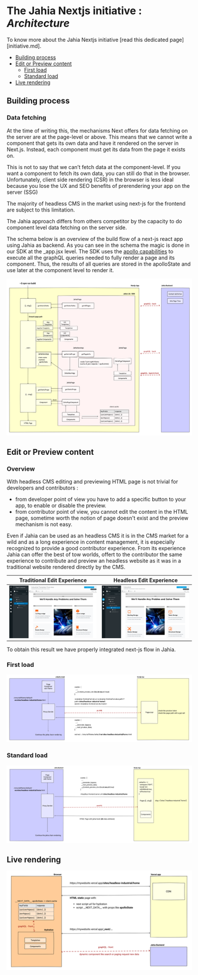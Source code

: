 # The Jahia Nextjs initiative : *Architecture*

To know more about the Jahia Nextjs initiative [read this dedicated page][initiative.md].

- [Building process](#building-process)
- [Edit or Preview content](#edit-or-preview-content)
    - [First load](#first-load)
    - [Standard load](#standard-load)
- [Live rendering](#live-rendering)

## Building process
### Data fetching
At the time of writing this, the mechanisms Next offers for data fetching on the server
are at the page-level or above. This means that we cannot write a component
that gets its own data and have it rendered on the server in Next.js.
Instead, each component must get its data from the page it exists on.

This is not to say that we can’t fetch data at the component-level.
If you want a component to fetch its own data, you can still do that in the browser.
Unfortunately, client side rendering (CSR) in the browser is less ideal because
you lose the UX and SEO benefits of prerendering your app on the server (SSG)

The majority of headless CMS in the market using next-js for the frontend are subject
to this limitation.

The Jahia approach differs from others competitor by the capacity to do
component level data fetching on the server side.

The schema below is an overview of the build flow of a next-js react app using Jahia as
backend.
As you can see in the schema the magic is done in our SDK at the _app.jsx level. The SDK
uses the [apollo capabilities][apollo-ssr] to execute all the graphQL queries needed to fully render
a page and its component. Thus, the results of all queries are stored in the apolloState 
and use later at the component level to render it.

![build]
## Edit or Preview content
### Overview
With headless CMS editing and previewing HTML page is not trivial for developers and
contributors :
- from developer point of view you have to add a specific button to your app, to enable
or disable the preview.
- from contributor point of view, you cannot edit the content in the HTML page, sometime worth
the notion of page doesn't exist and the preview mechanism is not easy.

Even if Jahia can be used as an headless CMS it is in the CMS market for a wild and
as a long experience in content management, it is especially recognized to provide a
good contributor experience.
From its experience Jahia can offer the best of tow worlds, offert to the contributor 
the same experience to contribute and preview an headless website as it was in a traditional
website rendered directly by the CMS.

|Traditional Edit Experience|Headless Edit Experience|
|---|---|
|![traditionalExperience]|![headlessExperience]|

To obtain this result we have properly integrated next-js flow in Jahia.

### First load
![editpreviewfirst]
### Standard load
![editpreviewsecond]
## Live rendering
![live]

[build]: ./images/architecture/build.png
[editpreviewfirst]: ./images/architecture/editpreviewfirst.png
[editpreviewsecond]: ./images/architecture/editpreviewsecond.png
[live]: ./images/architecture/live_flow.png
[traditionalExperience]: ./images/architecture/traditionalExperience.png
[headlessExperience]: ./images/architecture/headlessExperience.png

[apollo-ssr]:https://www.apollographql.com/docs/react/api/react/ssr/#rendertostringwithdata

